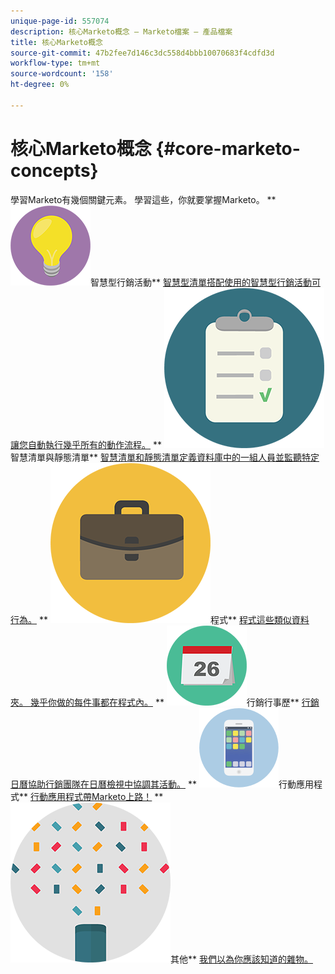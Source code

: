 ```yaml
---
unique-page-id: 557074
description: 核心Marketo概念 — Marketo檔案 — 產品檔案
title: 核心Marketo概念
source-git-commit: 47b2fee7d146c3dc558d4bbb10070683f4cdfd3d
workflow-type: tm+mt
source-wordcount: '158'
ht-degree: 0%

---
```



# 核心Marketo概念 {#core-marketo-concepts}

學習Marketo有幾個關鍵元素。 學習這些，你就要掌握Marketo。
** ![智慧型行銷活動](assets/seo-01.png)智慧型行銷活動** [智慧型清單搭配使用的智慧型行銷活動可讓您自動執行幾乎所有的動作流程。](https://docs.marketo.com/display/DOCS/Smart+Campaigns)     ** ![智慧清單和靜態清單](assets/office-35.png)智慧清單與靜態清單** [智慧清單和靜態清單定義資料庫中的一組人員並監聽特定行為。](https://docs.marketo.com/display/DOCS/Smart+Lists+and+Static+Lists)     ** ![方案](assets/office-02.png)程式** [程式這些類似資料夾。 幾乎你做的每件事都在程式內。](https://docs.marketo.com/display/DOCS/Programs)     ** ![行銷行事歷](assets/office-10.png)行銷行事歷** [行銷日曆協助行銷團隊在日曆檢視中協調其活動。](https://docs.marketo.com/display/DOCS/Marketing+Calendar)     ** ![行動應用程式](assets/mobile-apps.png)行動應用程式** [行動應用程式帶Marketo上路！](core-marketo-concepts/mobile-apps.md)     ** ![其他](assets/party-11.png)其他** [我們以為你應該知道的雜物。](https://docs.marketo.com/display/DOCS/Miscellaneous)